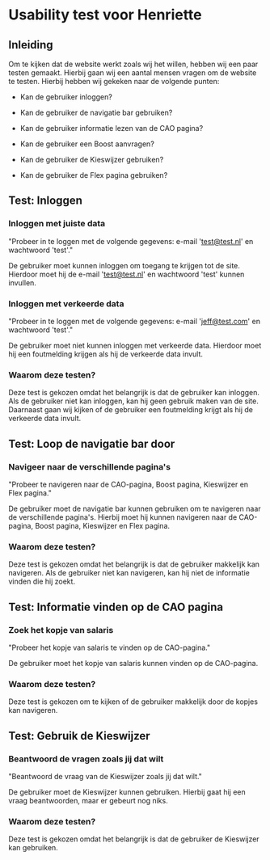 # Usability test voor Henriette

## Inleiding

Om te kijken dat de website werkt zoals wij het willen, hebben wij een paar testen gemaakt. Hierbij gaan wij een aantal
mensen vragen om de website te testen. Hierbij hebben wij gekeken naar de volgende punten:

- Kan de gebruiker inloggen?

- Kan de gebruiker de navigatie bar gebruiken?

- Kan de gebruiker informatie lezen van de CAO pagina?

- Kan de gebruiker een Boost aanvragen?

- Kan de gebruiker de Kieswijzer gebruiken?

- Kan de gebruiker de Flex pagina gebruiken?

## Test: Inloggen

### Inloggen met juiste data

"Probeer in te loggen met de volgende gegevens: e-mail 'test@test.nl' en wachtwoord 'test'."

De gebruiker moet kunnen inloggen om toegang te krijgen tot de site. Hierdoor moet hij de e-mail 'test@test.nl' en
wachtwoord 'test' kunnen invullen.

### Inloggen met verkeerde data

"Probeer in te loggen met de volgende gegevens: e-mail 'jeff@test.com' en wachtwoord 'test'."

De gebruiker moet niet kunnen inloggen met verkeerde data. Hierdoor moet hij een foutmelding krijgen als hij de
verkeerde data invult.

### Waarom deze testen?

Deze test is gekozen omdat het belangrijk is dat de gebruiker kan inloggen. Als de gebruiker niet kan inloggen, kan hij
geen gebruik maken van de site. Daarnaast gaan wij kijken of de gebruiker een foutmelding krijgt als hij de verkeerde
data invult.

## Test: Loop de navigatie bar door

### Navigeer naar de verschillende pagina's

"Probeer te navigeren naar de CAO-pagina, Boost pagina, Kieswijzer en Flex pagina."

De gebruiker moet de navigatie bar kunnen gebruiken om te navigeren naar de verschillende pagina's. Hierbij moet hij
kunnen navigeren naar de CAO-pagina, Boost pagina, Kieswijzer en Flex pagina.

### Waarom deze testen?

Deze test is gekozen omdat het belangrijk is dat de gebruiker makkelijk kan navigeren. Als de gebruiker niet kan
navigeren, kan hij niet de informatie vinden die hij zoekt.

## Test: Informatie vinden op de CAO pagina

### Zoek het kopje van salaris

"Probeer het kopje van salaris te vinden op de CAO-pagina."

De gebruiker moet het kopje van salaris kunnen vinden op de CAO-pagina.

### Waarom deze testen?

Deze test is gekozen om te kijken of de gebruiker makkelijk door de kopjes kan navigeren.

## Test: Gebruik de Kieswijzer

### Beantwoord de vragen zoals jij dat wilt

"Beantwoord de vraag van de Kieswijzer zoals jij dat wilt."

De gebruiker moet de Kieswijzer kunnen gebruiken. Hierbij gaat hij een vraag beantwoorden, maar er gebeurt nog niks.

### Waarom deze testen?

Deze test is gekozen omdat het belangrijk is dat de gebruiker de Kieswijzer kan gebruiken.

